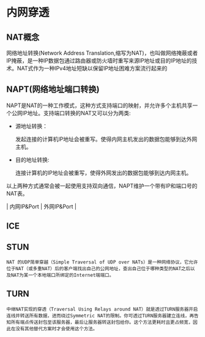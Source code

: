 # 内网穿透

## NAT概念

网络地址转换(Network Address Translation,缩写为NAT)，也叫做网络掩蔽或者IP掩蔽，是一种IP数据包通过路由器或防火墙时重写来源IP地址或目的IP地址的技术。NAT式作为一种IPv4地址短缺以保留IP地址困难方案流行起来的

## NAPT(网络地址端口转换)
NAPT是NAT的一种工作模式，这种方式支持端口的映射，并允许多个主机共享一个公网IP地址。支持端口转换的NAT又可以分为两类:
- 源地址转换：

    发起连接的计算机IP地址会被重写。使得内网主机发出的数据包能够到达外网主机。
  
  
- 目的地址转换:

    连接计算机的IP地址会被重写，使得外网发出的数据包能够到达内网主机。
    

以上两种方式通常会被一起使用支持双向通信，NAPT维护一个带有IP和端口号的NAT表。

| 内网IP&Port | 外网IP&Port | 



## ICE


## STUN
    NAT 的UDP简单穿越（Simple Traversal of UDP over NATs）是一种网络协议，它允许位于NAT（或多重NAT）后的客户端找出自己的公网地址，查出自己位于哪种类型的NAT之后以及NAT为某一个本地端口所绑定的Internet端端口。


## TURN

    中继NAT实现的穿透（Traversal Using Relays around NAT）就是透过TURN服务器开启连线并转送所有数据，进而绕过Symmetric NAT的限制。你可透过TURN服务器建立连线，再告知所有端点传送封包至该服务器，最后让服务器转送封包给你。这个方法更耗时且更占频宽，因此在没有其他替代方案时才会使用这个方法。